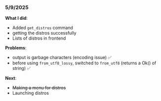 ### 5/9/2025
**What I did**:
- Added `get_distros` command
- getting the distros successfully
- Lists of distros in frontend

**Problems**:
- output is garbage characters (encoding issue) ✅
- before using `from_utf8_lossy`, switched to `from_utf8` (returns a Ok() of string) ✅

**Next**:
- ~~Making a menu for distros~~
- Launching distros
